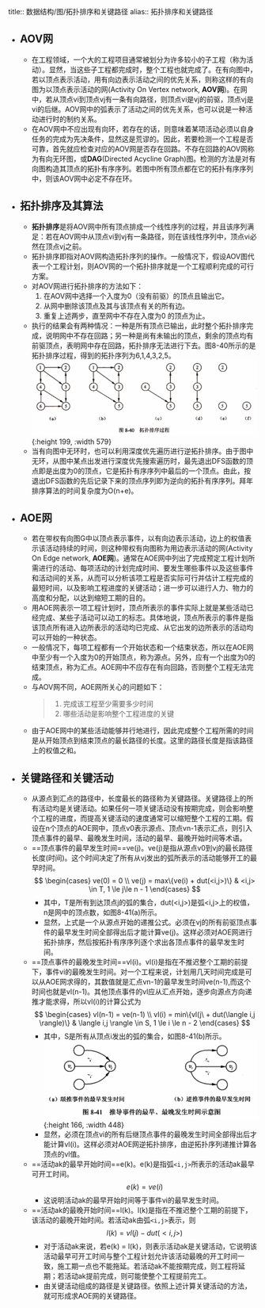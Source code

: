 title:: 数据结构/图/拓扑排序和关键路径
alias:: 拓扑排序和关键路径

- ## AOV网
	- 在工程领域，一个大的工程项目通常被划分为许多较小的子工程（称为活动）。显然，当这些子工程都完成时，整个工程也就完成了。在有向图中，若以顶点表示活动，用有向边表示活动之间的优先关系，则称这样的有向图为以顶点表示活动的网(Activity On Vertex network, **AOV网**)。在网中，若从顶点vi到顶点vj有一条有向路径，则顶点vi是vj的前驱，顶点vj是vi的后继。AOV网中的弧表示了活动之间的优先关系，也可以说是一种活动进行时的制约关系。
	- 在AOV网中不应出现有向环，若存在的话，则意味着某项活动必须以自身任务的完成为先决条件，显然这是荒谬的。因此，若要检测一个工程是否可靠，首先就应检查对应的AOV网是否存在回路。不存在回路的AOV网称为有向无环图，或**DAG**(Directed Acycline Graph)图。检测的方法是对有向图构造其顶点的拓扑有序序列。若图中所有顶点都在它的拓扑有序序列中，则该AOV网中必定不存在环。
- ## 拓扑排序及其算法
	- **拓扑排序**是将AOV网中所有顶点排成一个线性序列的过程，并且该序列满足：若在AOV网中从顶点vi到vj有一条路径，则在该线性序列中，顶点vi必然在顶点vj之前。
	- 拓扑排序即指对AOV网构造拓扑序列的操作。一般情况下，假设AOV图代表一个工程计划，则AOV网的一个拓扑排序就是一个工程顺利完成的可行方案。
	- 对AOV网进行拓扑排序的方法如下：
	  1. 在AOV网中选择一个入度为0（没有前驱）的顶点且输出它。
	  2. 从网中删除该顶点及其与该顶点有关的所有边。
	  3. 重复上述两步，直至网中不存在入度为0 的顶点为止。
	- 执行的结果会有两种情况：一种是所有顶点已输出，此时整个拓扑排序完成，说明网中不存在回路；另一种是尚有未输出的顶点，剩余的顶点均有前驱顶点，表明网中存在回路，拓扑排序无法进行下去。图8-40所示的是拓扑排序过程，得到的拓扑序列为6,1,4,3,2,5。
	  ![image.png](../assets/image_1648957983291_0.png){:height 199, :width 579}
	- 当有向图中无环时，也可以利用深度优先遍历进行逆拓扑排序。由于图中无环，从图中某点出发进行深度优先搜索遍历时，最先退出DFS函数的顶点即是出度为0的顶点，它是拓扑有序序列中最后的一个顶点。由此，按退出DFS函数的先后记录下来的顶点序列即为逆向的拓扑有序序列。拜年排序算法的时间复杂度为O(n+e)。
- ## AOE网
	- 若在带权有向图G中以顶点表示事件，以有向边表示活动，边上的权值表示该活动持续的时间，则这种带权有向图称为用边表示活动的网(Activity On Edge network, **AOE网**)。通常在AOE网中列出了完成预定工程计划所需进行的活动、每项活动的计划完成时间、要发生哪些事件以及这些事件和活动间的关系，从而可以分析该项工程是否实际可行并估计工程完成的最短时间，以及影响工程进度的关键活动；进一步可以进行人力、物力的高度和分配，以达到缩短工期的目的。
	- 用AOE网表示一项工程计划时，顶点所表示的事件实际上就是某些活动已经完成、某些子活动可以动工的标志。具体地说，顶点所表示的事件是指该顶点所有进入边所表示的活动均已完成、从它出发的边所表示的活动均可以开始的一种状态。
	- 一般情况下，每项工程都有一个开始状态和一个结束状态，所以在AOE网中至少有一个入度为0的开始顶点，称为源点。另外，应有一个出度为0的结束顶点，称为汇点。AOE网中不应存在有向回路，否则整个工程无法完成。
	- 与AOV网不同，AOE网所关心的问题如下：
	  > 1. 完成该工程至少需要多少时间
	  > 2. 哪些活动是影响整个工程进度的关键
	- 由于AOE网中的某些活动能够并行地进行，因此完成整个工程所需的时间是从开始顶点到结束顶点的最长路径的长度。这里的路径长度是指该路径上的权值之和。
- ## 关键路径和关键活动
	- 从源点到汇点的路径中，长度最长的路径称为关键路径。关键路径上的所有活动均是关键活动。如果任何一项关键活动没有按期完成，则会影响整个工程的进度，而提高关键活动的速度通常可以缩短整个工程的工期。假设在n个顶点的AOE网中，顶点v0表示源点、顶点vn-1表示汇点，则引入顶点事件的最早、最晚发生时间，活动的最早、最晚开始时间等术语。
	- ==顶点事件的最早发生时间==ve(j)。ve(j)是指从源点v0到vj的最长路径长度(时间)。这个时间决定了所有从vj发出的弧所表示的活动能够开工的最早时间。
	  $$
	  \begin{cases}
	  ve(0) = 0 \\
	  ve(j) = max\{ve(i) + dut(<i,j>)\} & <i,j> \in T, 1 \le j\le n - 1
	  \end{cases}
	  $$
		- 其中，T是所有到达顶点j的弧的集合，dut(<i,j>)是弧<i,j>上的权值，n是网中的顶点数，如图8-41(a)所示。
		- 显然，上式是一个从源点开始的递推公式。必须在vj的所有前驱顶点事件的最早发生时间全部得出后才能计算ve(j)。这样必须对AOE网进行拓扑排序，然后按拓扑有序序列逐个求出各顶点事件的最早发生时间。
	- ==顶点事件的最晚发生时间==vl(i)。vl(i)是指在不推迟整个工期的前提下，事件vi的最晚发生时间。对一个工程来说，计划用几天时间完成是可以从AOE网求得的，其数值就是汇点vn-1的最早发生时间ve(n-1),而这个时间也就是vl(n-1)。其他顶点事件的vl应从汇点开始，逐步向源点方向递推才能求得，所以vl(i)的计算公式为
	  $$
	  \begin{cases}
	  vl(n-1) = ve(n-1) \\
	  vl(i) = min\{vl(j\ + dut(\langle i,j \rangle)\} & \langle i,j \rangle \in S, 1 \le i \le n - 2
	  \end{cases}
	  $$
		- 其中，S是所有从顶点i发出的弧的集合，如图8-41(b)所示。
		  ![image.png](../assets/image_1648958251467_0.png){:height 166, :width 448}
		- 显然，必须在顶点vi的所有后继顶点事件的最晚发生时间全部得出后才能计算vl(i)。这样必须对AOE网逆拓扑排序，由逆拓扑序列递推计算各顶点的vl值。
	- ==活动ak的最早开始时间==e(k)。e(k)是指弧`<i,j>`所表示的活动ak最早可开工时间。
	  $$
	  e(k) = ve(i)
	  $$
		- 这说明活动ak的最早开始时间等于事件vi的最早发生时间。
	- ==活动ak的最晚开始时间==l(k)。l(k)是指在不推迟整个工期的前提下，该活动的最晚开始时间。若活动ak由弧`<i,j>`表示，则
	  $$
	  l(k) = vl(j) - dut(<i,j>)
	  $$
		- 对于活动ak来说，若e(k) = l(k)，则表示活动ak是关键活动，它说明该活动最早可开工时间与整个工程计划允许该活动最晚的开工时间一致，施工期一点也不能拖延。若活动ak不能按期完成，则工程将延期；若活动ak提前完成，则可能使整个工程提前完工。
		- 由关键活动组成的路径是关键路径。依照上述计算关键活动的方法，就可形成求AOE网的关键路径。